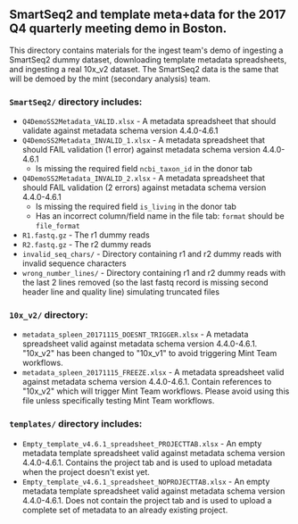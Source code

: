 ## SmartSeq2 and template meta+data for the 2017 Q4 quarterly meeting demo in Boston.

This directory contains materials for the ingest team's demo of ingesting a SmartSeq2 dummy dataset, downloading template metadata spreadsheets, and ingesting a real 10x_v2 dataset. The SmartSeq2 data is the same that will be demoed by the mint (secondary analysis) team.

### `SmartSeq2/` directory includes:

- `Q4DemoSS2Metadata_VALID.xlsx` - A metadata spreadsheet that should validate against metadata schema version 4.4.0-4.6.1
- `Q4DemoSS2Metadata_INVALID_1.xlsx` - A metadata spreadsheet that should FAIL validation (1 error) against metadata schema version 4.4.0-4.6.1
  - Is missing the required field `ncbi_taxon_id` in the donor tab
- `Q4DemoSS2Metadata_INVALID_2.xlsx` - A metadata spreadsheet that should FAIL validation (2 errors) against metadata schema version 4.4.0-4.6.1
  - Is missing the required field `is_living` in the donor tab
  - Has an incorrect column/field name in the file tab: `format` should be `file_format`
- `R1.fastq.gz` - The r1 dummy reads
- `R2.fastq.gz` - The r2 dummy reads
- `invalid_seq_chars/` - Directory containing r1 and r2 dummy reads with invalid sequence characters
- `wrong_number_lines/` - Directory containing r1 and r2 dummy reads with the last 2 lines removed (so the last fastq record is missing second header line and quality line) simulating truncated files

### `10x_v2/` directory:

- `metadata_spleen_20171115_DOESNT_TRIGGER.xlsx` - A metadata spreadsheet valid against metadata schema version 4.4.0-4.6.1. "10x_v2" has been changed to "10x_v1" to avoid triggering Mint Team workflows.
- `metadata_spleen_20171115_FREEZE.xlsx` - A metadata spreadsheet valid against metadata schema version 4.4.0-4.6.1. Contain references to "10x_v2" which will trigger Mint Team workflows. Please avoid using this file unless specifically testing Mint Team workflows.

### `templates/` directory includes:

- `Empty_template_v4.6.1_spreadsheet_PROJECTTAB.xlsx` - An empty metadata template spreadsheet valid against metadata schema version 4.4.0-4.6.1. Contains the project tab and is used to upload metadata when the project doesn't exist yet.
- `Empty_template_v4.6.1_spreadsheet_NOPROJECTTAB.xlsx` - An empty metadata template spreadsheet valid against metadata schema version 4.4.0-4.6.1. Does not contain the project tab and is used to upload a complete set of metadata to an already existing project.
